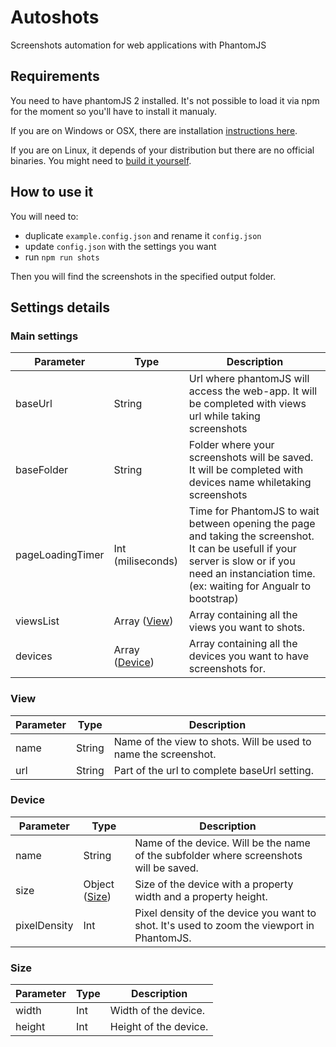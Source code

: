 # Autoshots
Screenshots automation for web applications with PhantomJS

## Requirements
You need to have phantomJS 2 installed. It's not possible to load it via npm for the moment so you'll have to install it manualy.

If you are on Windows or OSX, there are installation [instructions here](http://phantomjs.org/download.html).

If you are on Linux, it depends of your distribution but there are no official binaries. You might need to [build it yourself](http://phantomjs.org/build.html).

## How to use it
You will need to:
- duplicate `example.config.json` and rename it `config.json`
- update `config.json` with the settings you want
- run `npm run shots`

Then you will find the screenshots in the specified output folder.

## Settings details
### Main settings
Parameter     | Type      | Description
--------------|-----------|------------------
baseUrl       | String    | Url where phantomJS will access the web-app. It will be completed with views url while taking screenshots
baseFolder    | String    | Folder where your screenshots will be saved. It will be completed with devices name whiletaking screenshots
pageLoadingTimer | Int (miliseconds) | Time for PhantomJS to wait between opening the page and taking the screenshot. It can be usefull if your server is slow or if you need an instanciation time. (ex: waiting for Angualr to bootstrap)
viewsList     | Array ([View](#view)) | Array containing all the views you want to shots.
devices       | Array ([Device](#device)) | Array containing all the devices you want to have screenshots for.


### View
Parameter     | Type      | Description
--------------|-----------|------------------
name          | String    | Name of the view to shots. Will be used to name the screenshot.
url           | String    | Part of the url to complete baseUrl setting.


### Device
Parameter     | Type      | Description
--------------|-----------|------------------
name          | String    | Name of the device. Will be the name of the subfolder where screenshots will be saved.
size          | Object ([Size](#size)) | Size of the device with a property width and a property height.
pixelDensity  | Int       | Pixel density of the device you want to shot. It's used to zoom the viewport in PhantomJS.


### Size
Parameter     | Type      | Description
--------------|-----------|------------------
width         | Int       | Width of the device.
height        | Int       | Height of the device.